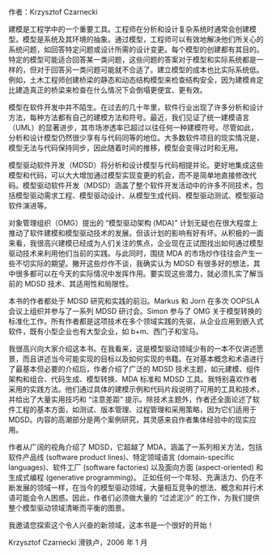 
作者：Krzysztof Czarnecki

建模是工程学中的一个重要工具。工程师在分析和设计复杂系统时通常会创建模型。模型是系统及其环境的抽象。通过模型，工程师可以有效地解决他们所关心的系统问题，如回答特定问题或设计所需的设计变更。每个模型的创建都有其目的。特定的模型可能适合回答某一类问题，这些问题的答案对于模型和实际系统都是一样的，但对于回答另一类问题可能就不合适了。建立模型的成本也比实际系统低。例如，土木工程师创建桥梁的静态和动态结构模型来检查结构安全，因为建模肯定比建造真正的桥梁来检查在什么情况下会倒塌更便宜、更有效。

模型在软件开发中并不陌生。在过去的几十年里，软件行业出现了许多分析和设计方法，每种方法都有自己的建模方法和符号。最近，我们见证了统一建模语言（UML）的显著进步，其市场渗透率已超过以往任何一种建模符号。尽管如此，分析和设计模型仍然很少享有与代码同等的地位。大多数软件项目的现实情况是，模型无法与代码保持同步，因此随着时间的推移，模型会变得过时和无用。

模型驱动软件开发（MDSD）将分析和设计模型与代码相提并论。更好地集成这些模型和代码，可以大大增加通过模型实现变更的机会，而不是简单地直接修改代码。模型驱动软件开发（MDSD）涵盖了整个软件开发活动中的许多不同技术，包括模型驱动需求工程、模型驱动设计、从模型生成代码、模型驱动测试、模型驱动软件演进等。

对象管理组织（OMG）提出的 “模型驱动架构 (MDA)" 计划无疑也在很大程度上推动了软件建模和模型驱动技术的发展。但该计划的影响有好有坏。从积极的一面来看，我很高兴建模已经成为人们关注的焦点，企业现在正试图找出如何通过模型驱动技术来利用他们当前的实践。与此同时，围绕 MDA 的市场炒作往往会产生一些不切实际的期望。撇开这些炒作不谈，我确实认为 MDSD 有很多好的想法，其中很多都可以在今天的实际情况中发挥作用。要实现这些潜力，就必须扎实了解当前的 MDSD 技术、其适用性和局限性。

本书的作者都处于 MDSD 研究和实践的前沿。Markus 和 Jorn 在多次 OOPSLA 会议上组织并参与了一系列 MDSD 研讨会。Simon 参与了 OMG 关于模型转换的标准化工作。所有作者都是这项技术在多个领域实践的先驱，从企业应用到嵌入式软件，既有小型企业也有大型企业，如 b+m、西门子和宝马。

我很高兴向大家介绍这本书。在我看来，这是模型驱动领域少有的一本不仅讲述愿景，而且讲述当今可能实现的目标以及如何实现的书籍。在对基本概念和术语进行了最基本但必要的介绍后，作者介绍了广泛的 MDSD 技术主题，如元建模、组件架构和组合、代码生成、模型转换、MDA 标准和 MDSD 工具。我特别喜欢作者采用的实践方法。他们通过具体的建模示例和代码片段说明了可用的工具和技术，并给出了大量实用技巧和 “注意差距” 提示。除技术主题外，作者还全面论述了软件工程的基本方面，如测试、版本管理、过程管理和采用策略，因为它们适用于 MDSD。内容的高潮部分是两个案例研究，其灵感来自作者集体经验中的现实应用。

作者从广阔的视角介绍了 MDSD，它超越了 MDA，涵盖了一系列相关方法，包括软件产品线 (software product lines)、特定领域语言 (domain-specific languages)、软件工厂 (software factories) 以及面向方面 (aspect-oriented) 和生成式编程 (generative programming)。 正如任何一个年轻、充满活力、仍在不断发展的领域一样，在当今的模型驱动领域，大量相互竞争的想法、概念和并行术语可能会令人困惑。因此，作者们必须做大量的 “过滤泥沙” 的工作，为我们提供整个模型驱动领域清晰而平衡的图景。

我邀请您探索这个令人兴奋的新领域，这本书是一个很好的开始！

Krzysztof Czarnecki 滑铁卢，2006 年 1 月
